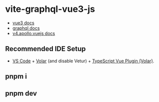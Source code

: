 # vite-graphql-vue3-js

-  [vue3 docs](https://v3.vuejs.org/api/sfc-script-setup.html#sfc-script-setup)
-  [graphql docs](https://graphql.cn/learn/)
-  [v4.apollo.vuejs docs](https://v4.apollo.vuejs.org/zh-cn/guide/installation.html)

## Recommended IDE Setup

-   [VS Code](https://code.visualstudio.com/) + [Volar](https://marketplace.visualstudio.com/items?itemName=Vue.volar) (and disable Vetur) + [TypeScript Vue Plugin (Volar)](https://marketplace.visualstudio.com/items?itemName=Vue.vscode-typescript-vue-plugin).

## pnpm i

## pnpm dev
